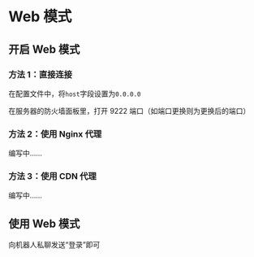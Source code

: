 # Web 模式

## 开启 Web 模式

### 方法 1：直接连接

在配置文件中，将`host`字段设置为`0.0.0.0`

在服务器的防火墙面板里，打开 9222 端口（如端口更换则为更换后的端口）

### 方法 2：使用 Nginx 代理

编写中……

### 方法 3：使用 CDN 代理

编写中……

## 使用 Web 模式

向机器人私聊发送“登录”即可

